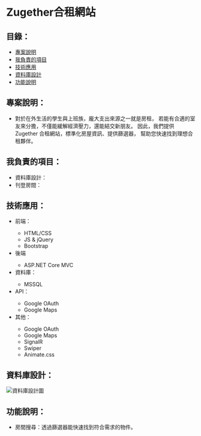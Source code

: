 <!DOCTYPE html>
<html lang="zh-Hant">

<head>
    <meta charset="UTF-8">
    <meta name="viewport" content="width=device-width, initial-scale=1.0">
</head>

<body>
    <h1>Zugether合租網站</h1>
    <h2>目錄：</h2>
    <ul>
        <li><a href="#description">專案說明</a></li>
        <li><a href="#myJob">我負責的項目</a></li>
        <li><a href="#application">技術應用</a></li>
        <li><a href="#database">資料庫設計</a></li>
        <li><a href="#feature">功能說明</a></li>
    </ul>
    <h2 id="description">專案說明：</h2>
    <ul>
        <li>
            對於在外生活的學生與上班族，龐大支出來源之一就是房租，
            若能有合適的室友來分擔，不僅能緩解經濟壓力，還能結交新朋友。
            因此，我們提供 Zugether 合租網站，標準化房屋資訊、提供篩選器，
            幫助您快速找到理想合租夥伴。
        </li>
    </ul>
    <h2 id="myJob">我負責的項目：</h2>
    <ul>
        <li>資料庫設計：</li>
        <li>刊登房間：</li>        
    </ul>
    <h2 id="application">技術應用：</h2>
    <ul>
        <li>前端：</li>
        <ul>
            <li>HTML/CSS</li>
            <li>JS & jQuery</li>
            <li>Bootstrap</li>
        </ul>
        <li>後端</li>
        <ul>
            <li>ASP.NET Core MVC</li>
        </ul>
        <li>資料庫：</li>
        <ul>
            <li>MSSQL</li>
        </ul>
        <li>API：</li>
        <ul>
            <li>Google OAuth</li>
            <li>Google Maps</li>
        </ul>
        <li>其他：</li>
        <ul>
            <li>Google OAuth</li>
            <li>Google Maps</li>
            <li>SignalR</li>
            <li>Swiper</li>
            <li>Animate.css</li>
        </ul>
    </ul>
    <h2 id="database">資料庫設計：</h2>
    <img src="https://imgur.com/Q9z4vSy" alt="資料庫設計圖" style="max-width: 100%; height: auto;">
    <h2 id="feature">功能說明：</h2>
    <ul>
        <li>
            房間搜尋：透過篩選器能快速找到符合需求的物件。
        </li>
    </ul>
</body>

</html>
